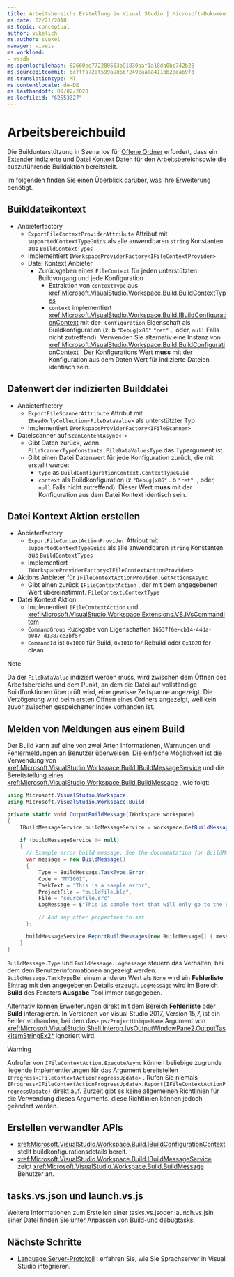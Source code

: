 ```yaml
---
title: Arbeitsbereichs Erstellung in Visual Studio | Microsoft-Dokumentation
ms.date: 02/21/2018
ms.topic: conceptual
author: vukelich
ms.author: svukel
manager: viveis
ms.workload:
- vssdk
ms.openlocfilehash: 82660ee772280563b91830aaf1a18da0bc742b28
ms.sourcegitcommit: 6cfffa72af599a9d667249caaaa411bb28ea69fd
ms.translationtype: MT
ms.contentlocale: de-DE
ms.lasthandoff: 09/02/2020
ms.locfileid: "62553327"
---
```

# <a name="workspace-build"></a>Arbeitsbereichbuild

Die Buildunterstützung in Szenarios für [Offene Ordner](../ide/develop-code-in-visual-studio-without-projects-or-solutions.md) erfordert, dass ein Extender [indizierte](workspace-indexing.md) und [Datei Kontext](workspace-file-contexts.md) Daten für den [Arbeitsbereich](workspaces.md)sowie die auszuführende Buildaktion bereitstellt.

Im folgenden finden Sie einen Überblick darüber, was Ihre Erweiterung benötigt.

## <a name="build-file-context"></a>Builddateikontext

- Anbieterfactory
  - `ExportFileContextProviderAttribute` Attribut mit `supportedContextTypeGuids` als alle anwendbaren `string` Konstanten aus `BuildContextTypes`
  - Implementiert `IWorkspaceProviderFactory<IFileContextProvider>`
  - Datei Kontext Anbieter
    - Zurückgeben eines `FileContext` für jeden unterstützten Buildvorgang und jede Konfiguration
      - Extraktion von `contextType` aus <xref:Microsoft.VisualStudio.Workspace.Build.BuildContextTypes>
      - `context` implementiert <xref:Microsoft.VisualStudio.Workspace.Build.IBuildConfigurationContext> mit der- `Configuration` Eigenschaft als Buildkonfiguration (z. b `"Debug|x86"` `"ret"` ., oder, `null` Falls nicht zutreffend). Verwenden Sie alternativ eine Instanz von <xref:Microsoft.VisualStudio.Workspace.Build.BuildConfigurationContext> . Der Konfigurations Wert **muss** mit der Konfiguration aus dem Daten Wert für indizierte Dateien identisch sein.

## <a name="indexed-build-file-data-value"></a>Datenwert der indizierten Builddatei

- Anbieterfactory
  - `ExportFileScannerAttribute` Attribut mit `IReadOnlyCollection<FileDataValue>` als unterstützter Typ
  - Implementiert `IWorkspaceProviderFactory<IFileScanner>`
- Dateiscanner auf `ScanContentAsync<T>`
  - Gibt Daten zurück, wenn `FileScannerTypeConstants.FileDataValuesType` das Typargument ist.
  - Gibt einen Datei Datenwert für jede Konfiguration zurück, die mit erstellt wurde:
    - `type` as `BuildConfigurationContext.ContextTypeGuid`
    - `context` als Buildkonfiguration (z `"Debug|x86"` . b `"ret"` ., oder, `null` Falls nicht zutreffend). Dieser Wert **muss** mit der Konfiguration aus dem Datei Kontext identisch sein.

## <a name="build-file-context-action"></a>Datei Kontext Aktion erstellen

- Anbieterfactory
  - `ExportFileContextActionProvider` Attribut mit `supportedContextTypeGuids` als alle anwendbaren `string` Konstanten aus `BuildContextTypes`
  - Implementiert `IWorkspaceProviderFactory<IFileContextActionProvider>`
- Aktions Anbieter für `IFileContextActionProvider.GetActionsAsync`
  - Gibt einen zurück `IFileContextAction` , der mit dem angegebenen Wert übereinstimmt. `FileContext.ContextType`
- Datei Kontext Aktion
  - Implementiert `IFileContextAction` und <xref:Microsoft.VisualStudio.Workspace.Extensions.VS.IVsCommandItem>
  - `CommandGroup` Rückgabe von Eigenschaften `16537f6e-cb14-44da-b087-d1387ce3bf57`
  - `CommandId` ist `0x1000` für Build, `0x1010` for Rebuild oder `0x1020` for clean

>[!NOTE]
>Da der `FileDataValue` indiziert werden muss, wird zwischen dem Öffnen des Arbeitsbereichs und dem Punkt, an dem die Datei auf vollständige Buildfunktionen überprüft wird, eine gewisse Zeitspanne angezeigt. Die Verzögerung wird beim ersten Öffnen eines Ordners angezeigt, weil kein zuvor zwischen gespeicherter Index vorhanden ist.

## <a name="reporting-messages-from-a-build"></a>Melden von Meldungen aus einem Build

Der Build kann auf eine von zwei Arten Informationen, Warnungen und Fehlermeldungen an Benutzer überweisen. Die einfache Möglichkeit ist die Verwendung von <xref:Microsoft.VisualStudio.Workspace.Build.IBuildMessageService> und die Bereitstellung eines <xref:Microsoft.VisualStudio.Workspace.Build.BuildMessage> , wie folgt:

```csharp
using Microsoft.VisualStudio.Workspace;
using Microsoft.VisualStudio.Workspace.Build;

private static void OutputBuildMessage(IWorkspace workspace)
{
    IBuildMessageService buildMessageService = workspace.GetBuildMessageService();

    if (buildMessageService != null)
    {
      // Example error build message. See the documentation for BuildMessage for more information.
      var message = new BuildMessage()
      {
          Type = BuildMessage.TaskType.Error,
          Code = "MY1001",
          TaskText = "This is a sample error",
          ProjectFile = "buildfile.bld",
          File = "sourcefile.src"
          LogMessage = $"This is sample text that will only go to the Build output window pane.\n"

          // And any other properties to set
      };

      buildMessageService.ReportBuildMessages(new BuildMessage[] { message });
    }
}
```

`BuildMessage.Type` und `BuildMessage.LogMessage` steuern das Verhalten, bei dem dem Benutzerinformationen angezeigt werden. `BuildMessage.TaskType`Bei einem anderen Wert als `None` wird ein **Fehlerliste** Eintrag mit den angegebenen Details erzeugt. `LogMessage` wird im Bereich **Build** des Fensters **Ausgabe** Tool immer ausgegeben.

Alternativ können Erweiterungen direkt mit dem Bereich **Fehlerliste** oder **Build** interagieren. In Versionen vor Visual Studio 2017, Version 15,7, ist ein Fehler vorhanden, bei dem das- `pszProjectUniqueName` Argument von <xref:Microsoft.VisualStudio.Shell.Interop.IVsOutputWindowPane2.OutputTaskItemStringEx2*> ignoriert wird.

>[!WARNING]
>Aufrufer von `IFileContextAction.ExecuteAsync` können beliebige zugrunde liegende Implementierungen für das Argument bereitstellen `IProgress<IFileContextActionProgressUpdate>` . Rufen Sie niemals `IProgress<IFileContextActionProgressUpdate>.Report(IFileContextActionProgressUpdate)` direkt auf. Zurzeit gibt es keine allgemeinen Richtlinien für die Verwendung dieses Arguments. diese Richtlinien können jedoch geändert werden.

## <a name="build-related-apis"></a>Erstellen verwandter APIs

- <xref:Microsoft.VisualStudio.Workspace.Build.IBuildConfigurationContext> stellt buildkonfigurationsdetails bereit.
- <xref:Microsoft.VisualStudio.Workspace.Build.IBuildMessageService> zeigt <xref:Microsoft.VisualStudio.Workspace.Build.BuildMessage> Benutzer an.

## <a name="tasksvsjson-and-launchvsjson"></a>tasks.vs.json und launch.vs.js

Weitere Informationen zum Erstellen einer tasks.vs.jsoder launch.vs.jsin einer Datei finden Sie unter [Anpassen von Build-und debugtasks](../ide/customize-build-and-debug-tasks-in-visual-studio.md).

## <a name="next-steps"></a>Nächste Schritte

* [Language Server-Protokoll](language-server-protocol.md) : erfahren Sie, wie Sie Sprachserver in Visual Studio integrieren.